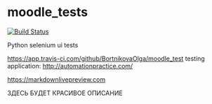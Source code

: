 # moodle_tests

[![Build Status](https://app.travis-ci.com/BortnikovaOlga/moodle_test.svg?branch=master)](https://app.travis-ci.com/BortnikovaOlga/moodle_test)

Python selenium ui tests

https://app.travis-ci.com/github/BortnikovaOlga/moodle_test
testing application: http://automationpractice.com/


https://markdownlivepreview.com


ЗДЕСЬ БУДЕТ КРАСИВОЕ ОПИСАНИЕ
